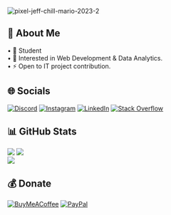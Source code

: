 ![pixel-jeff-chill-mario-2023-2](https://github.com/user-attachments/assets/c9db3280-a85a-49b6-b865-8a9b8f614866)

## 💫 About Me
• 🔭 Student </br>
• 🌱 Interested in Web Development & Data Analytics.</br>
• ⚡ Open to IT project contribution.</br>


## 🌐 Socials
[![Discord](https://img.shields.io/badge/Discord-%237289DA.svg?logo=discord&logoColor=white)](https://dsc.gg/exdecode) [![Instagram](https://img.shields.io/badge/Instagram-%23E4405F.svg?logo=Instagram&logoColor=white)](https://instagram.com/fadiilthoriq) [![LinkedIn](https://img.shields.io/badge/LinkedIn-%230077B5.svg?logo=linkedin&logoColor=white)](https://www.linkedin.com/in/mfthrq/) [![Stack Overflow](https://img.shields.io/badge/-Stackoverflow-FE7A16?logo=stack-overflow&logoColor=white)](https://stackoverflow.com/users/20194573/mochammad-fadiil-thoriq) 

## 📊 GitHub Stats
![](https://github-readme-stats.vercel.app/api?username=mfthrq&theme=radical&hide_border=false&include_all_commits=false&count_private=false)
![](https://github-readme-stats.vercel.app/api/top-langs/?username=mfthrq&theme=radical&hide_border=false&include_all_commits=false&count_private=false&layout=compact) </br>
[![](https://visitcount.itsvg.in/api?id=mfthrq&icon=1&color=6)](https://visitcount.itsvg.in)


## 💰 Donate
  [![BuyMeACoffee](https://img.shields.io/badge/Buy%20Me%20a%20Coffee-ffdd00?style=for-the-badge&logo=buy-me-a-coffee&logoColor=black)](https://www.buymeacoffee.com/mfthrq) [![PayPal](https://img.shields.io/badge/PayPal-00457C?style=for-the-badge&logo=paypal&logoColor=white)](https://paypal.me/mfthrq) 

  
<!-- Proudly created with GPRM ( https://gprm.itsvg.in ) -->
